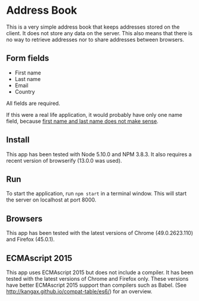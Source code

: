 # Address Book

This is a very simple address book that keeps addresses stored on the client.
It does not store any data on the server. This also means that there is no way
to retrieve addresses nor to share addresses between browsers.

## Form fields

- First name
- Last name
- Email
- Country

All fields are required.

If this were a real life application, it would probably have only one name field,
because [first name and last name does not make sense](http://www.kalzumeus.com/2010/06/17/falsehoods-programmers-believe-about-names/).

## Install

This app has been tested with Node 5.10.0 and NPM 3.8.3. It also requires
a recent version of browserify (13.0.0 was used).

## Run

To start the application, run `npm start` in a terminal window. This will start the server
on localhost at port 8000.

## Browsers

This app has been tested with the latest versions of Chrome (49.0.2623.110) and Firefox (45.0.1).

## ECMAscript 2015

This app uses ECMAscript 2015 but does not include a compiler. It has been tested
with the latest versions of Chrome and Firefox only. These versions have better ECMAscript 2015
support than compilers such as Babel. (See http://kangax.github.io/compat-table/es6/)
for an overview.